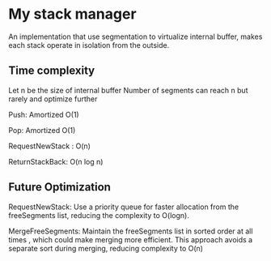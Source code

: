 # My stack manager

An implementation that use segmentation to virtualize internal buffer, 
makes each stack operate in isolation from the outside.


## Time complexity
Let n be the size of internal buffer
Number of segments can reach n but rarely and optimize further

Push: Amortized O(1)

Pop: Amortized O(1)

RequestNewStack : O(n)

ReturnStackBack: O(n log n)

## Future Optimization 

RequestNewStack:
Use a priority queue for faster allocation from the freeSegments list, 
reducing the complexity to O(logn).

MergeFreeSegments:
Maintain the freeSegments list in sorted order at all times , which could make merging more efficient. 
This approach avoids a separate sort during merging, reducing complexity to O(n)